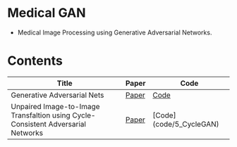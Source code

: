# Medical GAN

* Medical Image Processing using Generative Adversarial Networks.

# Contents

| Title                                                        | Paper           | Code            |
| ------------------------------------------------------------ | --------------- | --------------- |
| Generative Adversarial Nets | [Paper](https://arxiv.org/abs/1406.2661) | [Code](code/1_GAN)     |
| Unpaired Image-to-Image Transfaltion using Cycle-Consistent Adversarial Networks| [Paper](https://arxiv.org/abs/1703.10593) |[Code] (code/5_CycleGAN)   |

